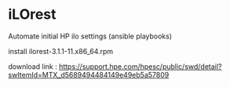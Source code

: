 # iLOrest
Automate initial HP ilo settings (ansible playbooks)



install ilorest-3.1.1-11.x86_64.rpm


download link : https://support.hpe.com/hpesc/public/swd/detail?swItemId=MTX_d5689494484149e49eb5a57809
